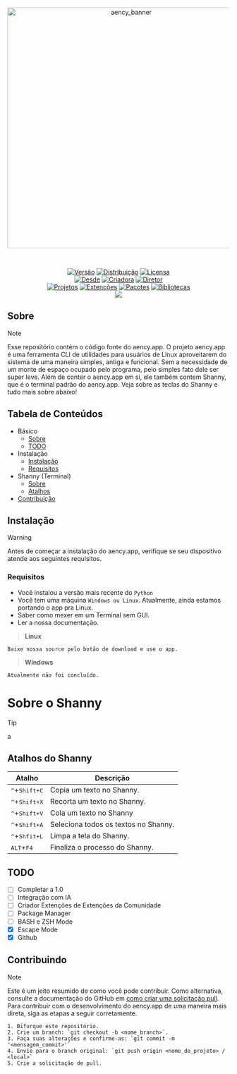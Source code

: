 <div align="center">
	<br />
	<p>
		<a href="https://github.com/aencyco/aencyapp/"><img src="https://www.aencyold.netlify.app/cdn/img/aency_banner_rc.png" width="546" alt="aency_banner" /></a>
	</p>
	<br />
	<p>
		<a href="https://github.com/aencyco/aencyapp/"><img src="https://img.shields.io/badge/Versão-1.0-red?labelColor=gray&style=plastic&logoWidth=0" alt="Versão"/></a>
		<a href="https://github.com/aencyco/aencyapp/"><img src="https://img.shields.io/badge/Distribuição-Estável-red?labelColor=gray&style=plastic&logoWidth=0" alt="Distribuição"/></a>
		<a href="https://github.com/aencyco/aencyapp/"><img src="https://img.shields.io/badge/Licensa-Pública-red?labelColor=gray&style=plastic&logoWidth=0" alt="Licensa"/></a>
		<br>
		<a href="https://github.com/aencyco/aencyapp/"><img src="https://img.shields.io/badge/Desde-2022-orange?labelColor=gray&style=plastic&logoWidth=0" alt="Desde" /></a>
		<a href="https://github.com/aencyco/aencyapp/"><img src="https://img.shields.io/badge/Criadora-Aency-orange?labelColor=gray&style=plastic&logoWidth=0" alt="Criadora"/></a>
		<a href="https://github.com/aencyco/aencyapp/"><img src="https://img.shields.io/badge/Diretor-Gabriel-orange?labelColor=gray&style=plastic&logoWidth=0" alt="Diretor"/></a>
		<br>
		<a href="https://github.com/aencyco/aencyapp/"><img src="https://img.shields.io/badge/Projetos-9-green?labelColor=gray&style=plastic&logoWidth=0" alt="Projetos"/></a>
		<a href="https://github.com/aencyco/aencyapp/"><img src="https://img.shields.io/badge/Extenções-0-green?labelColor=gray&style=plastic&logoWidth=0" alt="Extenções"/></a>
		<a href="https://github.com/aencyco/aencyapp/"><img src="https://img.shields.io/badge/Pacotes-0-green?labelColor=gray&style=plastic&logoWidth=0" alt="Pacotes"/></a>
		<a href="https://github.com/aencyco/aencyapp/"><img src="https://img.shields.io/badge/Bibliotecas-0-green?labelColor=gray&style=plastic&logoWidth=0" alt="Bibliotecas"/></a>
		<br>
		<a href="https://dsc.gg/aency" ><img src="https://img.shields.io/badge/Discord-Aency-blue?labelColor=gray&style=plastic&logoWidth=0" /></a>
	</p>
</div>

## Sobre
> [!NOTE]
> Esse repositório contém o código fonte do aency.app. O projeto aency.app é uma ferramenta CLI de utilidades para usuários de Linux aproveitarem do sistema de uma maneira simples, antiga e funcional. Sem a necessidade de um monte de espaço ocupado pelo programa, pelo simples fato dele ser super leve. Além de conter o aency.app em si, ele também contem Shanny, que é o terminal padrão do aency.app. Veja sobre as teclas do Shanny e tudo mais sobre abaixo!

## Tabela de Conteúdos
- Básico
  - [Sobre](#sobre)
  - [TODO](#todo)
- Instalação
  - [Instalação](#instalação)
  - [Requisitos](#requisitos)
- Shanny (Terminal)
  - [Sobre](#sobre%24o%24shanny)
  - [Atalhos](#atalhos%24do%24shanny)
- [Contribuição](#contribuindo)

## Instalação
> [!WARNING]
> Antes de começar a instalação do aency.app, verifique se seu dispositivo atende aos seguintes requisitos.

### Requisitos
- Você instalou a versão mais recente do `Python`
- Você tem uma máquina `Windows ou Linux`. Atualmente, ainda estamos portando o app pra Linux.
- Saber como mexer em um Terminal sem GUI.
- Ler a nossa documentação.

> **Linux**
```
Baixe nossa source pelo botão de download e use o app.
```

> **Windows**
```
Atualmente não foi concluído.
```
# Sobre o Shanny
> [!TIP]
> a

## Atalhos do Shanny

| Atalho | Descrição |
| --- | ----------- |
| <kbd>^</kbd>+<kbd>Shift</kdb>+<kbd>C</kdb> | Copia um texto no Shanny. |
| <kbd>^</kbd>+<kbd>Shift</kdb>+<kbd>X</kdb> | Recorta um texto no Shanny. |
| <kbd>^</kbd>+<kbd>Shift</kdb>+<kbd>V</kdb> | Cola um texto no Shanny |
| <kbd>^</kbd>+<kbd>Shift</kdb>+<kbd>A</kdb> | Seleciona todos os textos no Shanny. |
| <kbd>^</kbd>+<kbd>Shfit</kdb>+<kbd>L</kdb> | Limpa a tela do Shanny. |
| <kbd>ALT</kbd>+<kbd>F4</kdb> | Finaliza o processo do Shanny. |

## TODO
- [ ] Completar a 1.0
- [ ] Integração com IA
- [ ] Criador Extenções de Extenções da Comunidade
- [ ] Package Manager
- [ ] BASH e ZSH Mode
- [x] Escape Mode
- [x] Github

## Contribuindo
> [!NOTE]
> Este é um jeito resumido de como você pode contribuir. Como alternativa, consulte a documentação do GitHub em [como criar uma solicitação pull](https://help.github.com/en/github/collaborating-with-issues-and-pull-requests/creating-a-pull-request). Para contribuir com o desenvolvimento do aency.app de uma maneira mais direta, siga as etapas a seguir corretamente.

```
1. Bifurque este repositório.
2. Crie um branch: `git checkout -b <nome_branch>`.
3. Faça suas alterações e confirme-as: `git commit -m '<mensagem_commit>'`
4. Envie para o branch original: `git push origin <nome_do_projeto> / <local>`
5. Crie a solicitação de pull.
```
